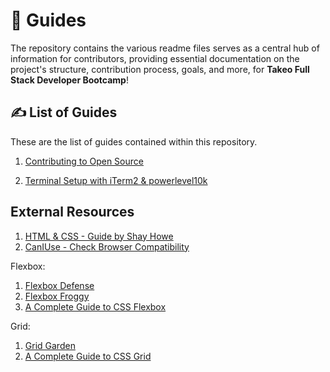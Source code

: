 # 📕 Guides

The repository contains the various readme files serves as a central hub of information for contributors, providing essential documentation on the project's structure, contribution process, goals, and more, for **Takeo Full Stack Developer Bootcamp**!

## ✍️ List of Guides

These are the list of guides contained within this repository.

1. [Contributing to Open Source](https://github.com/nitishkaf/Guides/blob/main/Contributing_to_Open_Source.md)

2. [Terminal Setup with iTerm2 & powerlevel10k](https://github.com/nitishkaf/Guides/blob/main/Terminal_Setup.md)

## External Resources

1. [HTML & CSS - Guide by Shay Howe](https://learn.shayhowe.com/)
2. [CanIUse - Check Browser Compatibility](https://caniuse.com/)

Flexbox:

1. [Flexbox Defense](http://www.flexboxdefense.com/)
2. [Flexbox Froggy](https://flexboxfroggy.com/)
3. [A Complete Guide to CSS Flexbox](https://css-tricks.com/snippets/css/a-guide-to-flexbox/)

Grid:

1. [Grid Garden](https://cssgridgarden.com/)
2. [A Complete Guide to CSS Grid](https://css-tricks.com/snippets/css/complete-guide-grid/)
